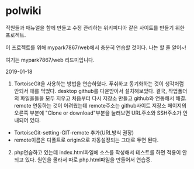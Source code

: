 # polwiki
직원들과 매뉴얼을 함께 만들고 수정 관리하는 위키피디아 같은 사이트를 만들기 위한 프로젝트.

이 프로젝트를 위해 mypark7867/web에서 충분히 연습할 것이다.
나는 할 줄 알어~!

여기는 mypark7867/web 리드미입니다.

2019-01-18
1. TortoiseGit을 사용하는 방법을 연습하였다. 푸쉬하고 동기화하는 것이 생각처럼 안되서 애를 먹었다. desktop github를 다운받아서 설치해보았다.
결국, 작업폴더의 파일을들을 모두 지우고 처음부터 다시 저장소 만들고 github와 연동해서 해결.
remote 연동하는 것이 어려웠는데 remote주소는 github사이트 저장소 페이지의 오른쪽 부분에 "Clone or download"부분을 눌러보면 URL주소와 SSH주소가 안내되어 있다.
 - TortoiseGit-setting-GIT-remote 추가(URL방식 권장)
 - remote이름은 디폴트로 origin으로 자동설정되는 그대로 두면 된다.

2.  php연습하고 있는데 index.html파일에 소스를 작성해서 테스트를 하면 적용이 안되고 있다.
 원인을 몰라서 따로 php.html파일을 만들어서 연습중.
